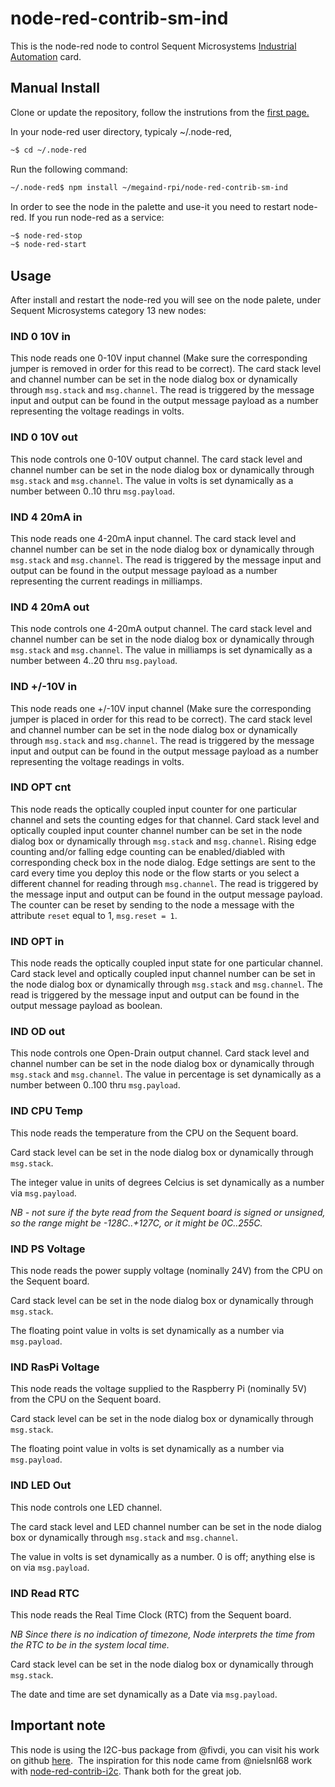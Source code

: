 # node-red-contrib-sm-ind

This is the node-red node to control Sequent Microsystems [Industrial Automation](https://sequentmicrosystems.com/products/raspberry-pi-industrial-automation) card.

## Manual Install

Clone or update the repository, follow the instrutions from the [first page.](https://github.com/SequentMicrosystems/megaind-rpi)

In your node-red user directory, typicaly ~/.node-red,

```bash
~$ cd ~/.node-red
```

Run the following command:

```bash
~/.node-red$ npm install ~/megaind-rpi/node-red-contrib-sm-ind
```

In order to see the node in the palette and use-it you need to restart node-red. If you run node-red as a service:
 ```bash
 ~$ node-red-stop
 ~$ node-red-start
 ```

## Usage

After install and restart the node-red you will see on the node palete, under Sequent Microsystems category 13 new nodes:

### IND 0 10V in

This node reads one 0-10V input channel (Make sure the corresponding jumper is removed in order for this read to be correct).
The card stack level and channel number can be set in the node dialog box or dynamically through ```msg.stack``` and ```msg.channel```.
The read is triggered by the message input and output can be found in the output message payload as a number representing the voltage readings in volts.

### IND 0 10V out

This node controls one 0-10V output channel.
The card stack level and channel number can be set in the node dialog box or dynamically through ```msg.stack``` and ```msg.channel```.
The value in volts is set dynamically as a number between 0..10 thru ```msg.payload```.

### IND 4 20mA in

This node reads one 4-20mA input channel. 
The card stack level and channel number can be set in the node dialog box or dynamically through ```msg.stack``` and ```msg.channel```.
The read is triggered by the message input and output can be found in the output message payload as a number representing the current readings in milliamps.

### IND 4 20mA out

This node controls one 4-20mA output channel.
The card stack level and channel number can be set in the node dialog box or dynamically through ```msg.stack``` and ```msg.channel```.
The value in milliamps is set dynamically as a number between 4..20 thru ```msg.payload```.

### IND +/-10V in

This node reads one +/-10V input channel (Make sure the corresponding jumper is placed in order for this read to be correct).
The card stack level and channel number can be set in the node dialog box or dynamically through ```msg.stack``` and ```msg.channel```.
The read is triggered by the message input and output can be found in the output message payload as a number representing the voltage readings in volts.

### IND OPT cnt

This node reads the optically coupled input counter for one particular channel and sets the counting edges for that channel.
Card stack level and optically coupled input counter channel number can be set in the node dialog box or dynamically through ```msg.stack``` and ```msg.channel```.
Rising edge counting and/or falling edge counting can be enabled/diabled with corresponding check box in the node dialog.
Edge settings are sent to the card every time you deploy this node or the flow starts or you select a different channel for reading through ```msg.channel```.
The read is triggered by the message input and output can be found in the output message payload.
The counter can be reset by sending to the node a message with the attribute ```reset``` equal to 1, ```msg.reset = 1```.

### IND OPT in

This node reads the optically coupled input state for one particular channel.
Card stack level and optically coupled input channel number can be set in the node dialog box or dynamically through ```msg.stack``` and ```msg.channel```.
The read is triggered by the message input and output can be found in the output message payload as boolean.

### IND OD out

This node controls one Open-Drain output channel.
Card stack level and channel number can be set in the node dialog box or dynamically through ```msg.stack``` and ```msg.channel```.
The value in percentage is set dynamically as a number between 0..100 thru ```msg.payload```.

### IND CPU Temp
This node reads the temperature from the CPU on the Sequent board.

Card stack level can be set in the node dialog box or dynamically
through ```msg.stack```.

The integer value in units of degrees Celcius is set dynamically as a
number via ```msg.payload```.

*NB - not sure if the byte read from the Sequent board is signed or
unsigned, so the range might be -128C..+127C, or it might be
0C..255C.*

### IND PS Voltage
This node reads the power supply voltage (nominally 24V) from the CPU
on the Sequent board.

Card stack level can be set in the node dialog box or dynamically
through ```msg.stack```.

The floating point value in volts is set dynamically as a number via
```msg.payload```.

### IND RasPi Voltage
This node reads the voltage supplied to the Raspberry Pi (nominally
5V) from the CPU on the Sequent board.

Card stack level can be set in the node dialog box or dynamically
through ```msg.stack```.

The floating point value in volts is set dynamically as a number via
```msg.payload```.

### IND LED Out
This node controls one LED channel.

The card stack level and LED channel number can be set in the node
dialog box or dynamically through ```msg.stack``` and
```msg.channel```.

The value in volts is set dynamically as a number. 0 is off; anything
else is on via ```msg.payload```.

### IND Read RTC
This node reads the Real Time Clock (RTC) from the Sequent board.

*NB Since there is no indication of timezone, Node interprets the time
from the RTC to be in the system local time.*

Card stack level can be set in the node dialog box or dynamically
through ```msg.stack```.

The date and time are set dynamically as a Date via ```msg.payload```.

## Important note

This node is using the I2C-bus package from @fivdi, you can visit his work on github [here](https://github.com/fivdi/i2c-bus). 
The inspiration for this node came from @nielsnl68 work with [node-red-contrib-i2c](https://github.com/nielsnl68/node-red-contrib-i2c).
Thank both for the great job.
